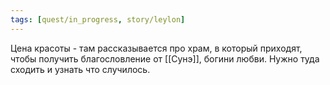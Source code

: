 ```yaml
---
tags: [quest/in_progress, story/leylon]
---
```


Цена красоты - там рассказывается про храм, в который приходят, чтобы получить благословление от [[Сунэ]], богини любви. Нужно туда сходить и узнать что случилось.
